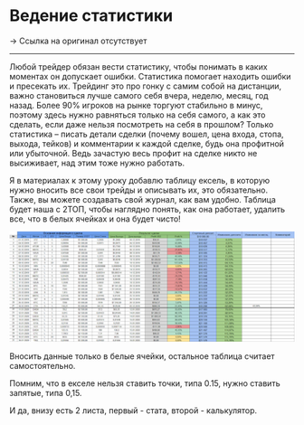 # Ведение статистики
-> Ссылка на оригинал отсутствует

---

Любой трейдер обязан вести статистику, чтобы понимать в каких моментах он допускает ошибки. Статистика помогает находить ошибки и пресекать их. Трейдинг это про гонку с самим собой на дистанции, важно становиться лучше самого себя вчера, неделю, месяц, год назад. Более 90% игроков на рынке торгуют стабильно в минус, поэтому здесь нужно равняться только на себя самого, а как это сделать, если даже нельзя посмотреть на себя в прошлом? Только статистика – писать детали сделки (почему вошел, цена входа, стопа, выхода, тейков) и комментарии к каждой сделке, будь она профитной или убыточной. Ведь зачастую весь профит на сделке никто не высиживает, над этим тоже нужно работать.

Я в материалах к этому уроку добавлю таблицу ексель, в которую нужно вносить все свои трейды и описывать их, это обязательно. Также, вы можете создавать свой журнал, как вам удобно. Таблица будет наша с 2ТОП, чтобы наглядно понять, как она работает, удалить все, что в белых ячейках и она будет чисто!

![](_attachments/abfe4fbb1e189e63cf906a3adb4cca6a.png)

Вносить данные только в белые ячейки, остальное таблица считает самостоятельно.

Помним, что в екселе нельзя ставить точки, типа 0.15, нужно ставить запятые, типа 0,15.

И да, внизу есть 2 листа, первый - стата, второй - калькулятор.